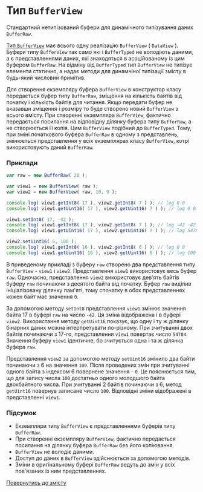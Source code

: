 # Тип <code>BufferView</code>

Cтандартний нетипізований буфери для динамічного типізування даних `BufferRaw`.

[Тип `BufferView`](https://developer.mozilla.org/en-US/docs/Web/JavaScript/Reference/Global_Objects/DataView) має всього одну реалізацію `BufferView` ( `DataView` ). Буфери типу `BufferView` так само які і `BufferTyped` не володіють даними, а є представленнями даних, які знаходяться в асоційованому із цим буфером `BufferRaw`. На відміну від `BufferTyped` тип `BufferView` не типізує елементи статично, а надає методи для динамчіної типізації змісту в будь-який числовий примітив.

Для створення екземпляру буфера `BufferView` в конструктор класу передається буфер типу `BufferRaw`, зміщення на кількість байтів від початку і кількість байтів для читання. Якщо передати буфер не вказавши зміщення і розміру то буде створено новий `BufferView` з всього вмісту. При створенні екземпляра `BufferView`, фактично передається посилання на відповідну ділянку буфера типу `BufferRaw`, а не створюється її копія. Цим `BufferView` подібний до `BufferTyped`. Тому, при зміні початкового буфера `BufferRaw` в одному з представлень, змінюється представлення у всіх екземплярах класу `BufferView`, котрі використовують даний `BufferRaw`.

### Приклади

```js
var raw = new BufferRaw( 20 );

var view1 = new BufferView( raw );
var view2 = new BufferView( raw, 10, 9 );

console.log( view1.getInt8( 17 ), view2.getInt8( 7 ) ); // log 0 0
console.log( view1.getUint16( 17 ), view2.getUint16( 7 ) ); // log 0 0

view1.setInt8( 17, -42 );
console.log( view1.getInt8( 17 ), view2.getInt8( 7 ) ); // log -42 -42
console.log( view1.getUint16( 17 ), view2.getUint16( 7 ) ); // log 54784 54784

view2.setUint16( 6, 100 );
console.log( view1.getInt8( 16 ), view2.getInt8( 6 ) ); // log 0 0
console.log( view1.getUint16( 16 ), view2.getUint16( 6 ) ); // log 100 100
```

<!-- Kos : оновити значення які виводяться із log -->

В приведеному прикладі з буферу `raw` створено два представлення типу `BufferView` - `view1` i `view2`. Представлення `view1` використовує весь буфер `raw`. Одночасно, представлення `view2` використовує дев'ять байтів буферу `raw` починаючи з десятого байта від початку. Буфер `raw` виділив ініціалізовану ділянку пам'яті, тому спочатку в обох представленнях кожен байт має значення `0`.

<!-- Kos : змінити опис починаючи з цього моменту щоб він відповідав оновленому прикладу -->

За допомогою методу `setInt8` представлення `view1` змінює значення байта 17 в буфері `raw` на число `-42`. Ця зміна відображена і в буфері `view2`. Використання методу `getUint16` показує, що одну і ту ж ділянку бінарних даних можна інтерпретувати по-різному. При зчитуванні двох байтів починаючи з 17-го, представлення `view1` повертає число `54784`. Значення буферу `view1` ідентичне, бо зчитується одна і та ж ділянка буфера `raw`.

Представлення `view2` за допомогою методу `setUint16` змінило два байти починаючи з 6 на значення `100`. Після проведених змін при зчитуванні одного байта з індексом 6 повернене значення - `0`. Це пояснюється тим, що для запису числа `100` достатньо одного молодшого байта двохбайтного числа. При зчитуванні 2 байтів починаючи з 6, метод `getUint16` повернув записане число `100`. Відповідні зміни відображені в представленні `view1`.

### Підсумок

- Екземпляри типу `BufferView` є представленнями буферів типу `BufferRaw`.
- При створенні екземпляру `BufferView`, фактично передається посилання на ділянку буфера `BufferRaw` без його копіювання.
- `BufferView` не володіє даними.
- Доступ до даних в `BufferView` здійснюється за допомогою методів.
- Зміни в оригінальному буфері `BufferRaw` ведуть до змін у всіх пов'язаних із ним представленнях.

[Повернутись до змісту](../README.md#Концепції)
